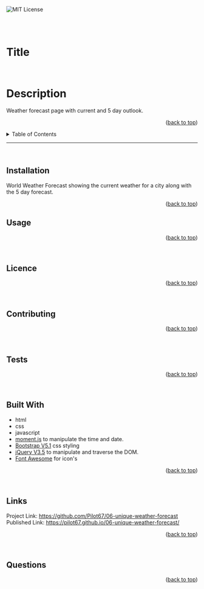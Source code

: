 <div id="top"></div>  

![MIT License][license-shield]

<br>
<br>

# Title
<br>

# Description  
Weather forecast page with current and 5 day outlook.
<p align="right">(<a href="#top">back to top</a>)</p>

<details>
  <summary>Table of Contents</summary>
  <ol>
    <li><a href="#description">Description</a></li>
    <li><a href="#installation">Installation</a></li>
    <li><a href="#usage">Usage</a></li>
    <li><a href="#licence">Licence</a></li>
    <li><a href="#contributing">Contributing</a></li>
    <li><a href="#tests">Tests</a></li>
    <li><a href="#built-with">Built With</a></li>
    <li><a href="#links">Links</a></li>
    <li><a href="#questions">Questions</a></li>
  </ol>
</details>
<hr/>
<br>

## Installation  
World Weather Forecast showing the current weather for a city along with the 5 day forecast.  
<p align="right">(<a href="#top">back to top</a>)</p>

## Usage

<p align="right">(<a href="#top">back to top</a>)</p><br>

## Licence

<p align="right">(<a href="#top">back to top</a>)</p><br>

## Contributing

<p align="right">(<a href="#top">back to top</a>)</p><br>

## Tests

<p align="right">(<a href="#top">back to top</a>)</p><br>

## Built With  
* html  
* css  
* javascript  
* [moment.js](https://momentjs.com/) to manipulate the time and date.  
* [Bootstrap V5.1](https://getbootstrap.com/docs/5.1/getting-started/introduction/) css styling  
* [jQuery V3.5](https://api.jquery.com/) to manipulate and traverse the DOM.  
* [Font Awesome](https://fontawesome.com/) for icon's  
<p align="right">(<a href="#top">back to top</a>)</p><br>


## Links
Project Link: https://github.com/Pilot67/06-unique-weather-forecast  
Published Link: https://pilot67.github.io/06-unique-weather-forecast/  
<p align="right">(<a href="#top">back to top</a>)</p><br>

## Questions

<p align="right">(<a href="#top">back to top</a>)</p><br>


[license-shield]: https://img.shields.io/badge/Licence-GOOFY-brightgreen?style=plastic